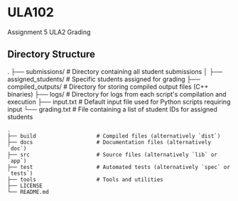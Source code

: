 # ULA102
Assignment 5 ULA2 Grading

## Directory Structure
.
├── submissions/             # Directory containing all student submissions
│   ├── assigned_students/    # Specific students assigned for grading
├── compiled_outputs/         # Directory for storing compiled output files (C++ binaries)
├── logs/                     # Directory for logs from each script's compilation and execution
├── input.txt                 # Default input file used for Python scripts requiring input
└── grading.txt               # File containing a list of student IDs for assigned students


    .
    ├── build                   # Compiled files (alternatively `dist`)
    ├── docs                    # Documentation files (alternatively `doc`)
    ├── src                     # Source files (alternatively `lib` or `app`)
    ├── test                    # Automated tests (alternatively `spec` or `tests`)
    ├── tools                   # Tools and utilities
    ├── LICENSE
    └── README.md
